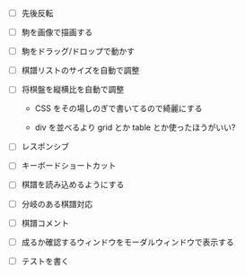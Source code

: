 - [ ] 先後反転

- [ ] 駒を画像で描画する

- [ ] 駒をドラッグ/ドロップで動かす

- [ ] 棋譜リストのサイズを自動で調整

- [ ] 将棋盤を縦横比を自動で調整

  - CSS をその場しのぎで書いてるので綺麗にする

  - div を並べるより grid とか table とか使ったほうがいい?

- [ ] レスポンシブ

- [ ] キーボードショートカット

- [ ] 棋譜を読み込めるようにする

- [ ] 分岐のある棋譜対応

- [ ] 棋譜コメント

- [ ] 成るか確認するウィンドウをモーダルウィンドウで表示する

- [ ] テストを書く
